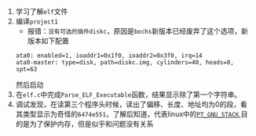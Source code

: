 1. 学习了解`elf`文件
2. 编译`project1`
    * 报错：`没有可选的插件diskc`，原因是`bochs`新版本已经废弃了这个选项，新版本如下配置
    ```
    ata0: enabled=1, ioaddr1=0x1f0, ioaddr2=0x3f0, irq=14
    ata0-master: type=disk, path=diskc.img, cylinders=40, heads=8, spt=63
    ```
    然后启动
3. 在`elf.c`中完成`Parse_ELF_Executable`函数，结果显示除了第一个字符串。
4. 调试发现，在读第三个程序头时候，读出了偏移、长度、地址均为0的段，看其类型显示为奇怪的`6474e551`，了解后知道，代表linux中的[`PT_GNU_STACK`](!http://refspecs.linuxbase.org/LSB_3.0.0/LSB-PDA/LSB-PDA/progheader.html),目的是为了保护内存，但是似乎和问题没有关系